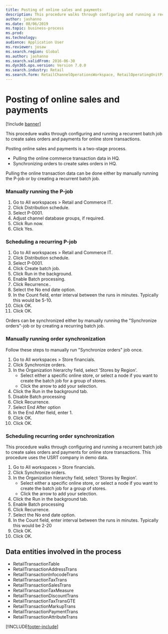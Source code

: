 ```yaml
---
title: Posting of online sales and payments
description: This procedure walks through configuring and running a recurrent batch job to create sales orders and payments for online store transactions.
author: jashanno
ms.date: 08/06/2019
ms.topic: business-process
ms.prod: 
ms.technology: 
audience: Application User
ms.reviewer: josaw
ms.search.region: Global
ms.author: jashanno
ms.search.validFrom: 2016-06-30
ms.dyn365.ops.version: Version 7.0.0
ms.search.industry: Retail
ms.search.form: RetailChannelOperationsWorkspace, RetailOperatingUnitPicker, SysRecurrence
---
```

# Posting of online sales and payments

[!include [banner](../includes/banner.md)]

This procedure walks through configuring and running a recurrent batch job to create sales orders and payments for online store transactions.

Posting online sales and payments is a two-stage process.

- Pulling the online commerce transaction data in HQ.
- Synchronizing orders to create sales orders in HQ.

Pulling the online transaction data can be done either by manually running the P-job or by creating a recurrent batch job.

### Manually running the P-job

1. Go to All workspaces > Retail and Commerce IT.
2. Click Distribution schedule.
3. Select P-0001.
4. Adjust channel database groups, if required.
5. Click Run now.
6. Click Yes.

### Scheduling a recurring P-job

1. Go to All workspaces > Retail and Commerce IT.
2. Click Distribution schedule.
3. Select P-0001.
4. Click Create batch job.
5. Click Run in the background.
5. Enable Batch processing.
6. Click Recurrence..
7. Select the No end date option.
8. In the Count field, enter interval between the runs in minutes. Typically this would be 5-10.
9. Click OK.
10. Click OK.

Orders can be synchronized either by manually running the "Synchronize orders"-job or by creating a recurring batch job.

### Manually running order synchronization 

Follow these steps to manually run "Synchronize orders" job once.

1. Go to All workspaces > Store financials.
2. Click Synchronize orders.
3. In the Organization hierarchy field, select 'Stores by Region'.
    * Select either a specific online store, or select a node if you want to create the batch job for a group of stores.  
    * Click the arrow to add your selection.  
4. Click the Run in the background tab.
5. Disable Batch processing
6. Click Recurrence.
7. Select End After option
8. In the End After field, enter 1.
9. Click OK.
10. Click OK.

### Scheduling recurring order synchronization

This procedure walks through configuring and running a recurrent batch job to create sales orders and payments for online store transactions. This procedure uses the USRT company in demo data.

1. Go to All workspaces > Store financials.
2. Click Synchronize orders.
3. In the Organization hierarchy field, select 'Stores by Region'.
    * Select either a specific online store, or select a node if you want to create the batch job for a group of stores.  
    * Click the arrow to add your selection.  
4. Click the Run in the background tab.
5. Enable Batch processing
6. Click Recurrence.
7. Select the No end date option.
8. In the Count field, enter interval between the runs in minutes. Typically this would be 2-20
9. Click OK.
10. Click OK.

## Data entities involved in the process

- RetailTransactionTable
- RetailTransactionAddressTrans
- RetailTransactionInfocodeTrans
- RetailTransactionTaxTrans
- RetailTransactionSalesTrans
- RetailTransactionTaxMeasure
- RetailTransactionDiscountTrans
- RetailTransactionTaxTransGTE
- RetailTransactionMarkupTrans
- RetailTransactionPaymentTrans
- RetailTransactionAttributeTrans


[!INCLUDE[footer-include](../../includes/footer-banner.md)]
